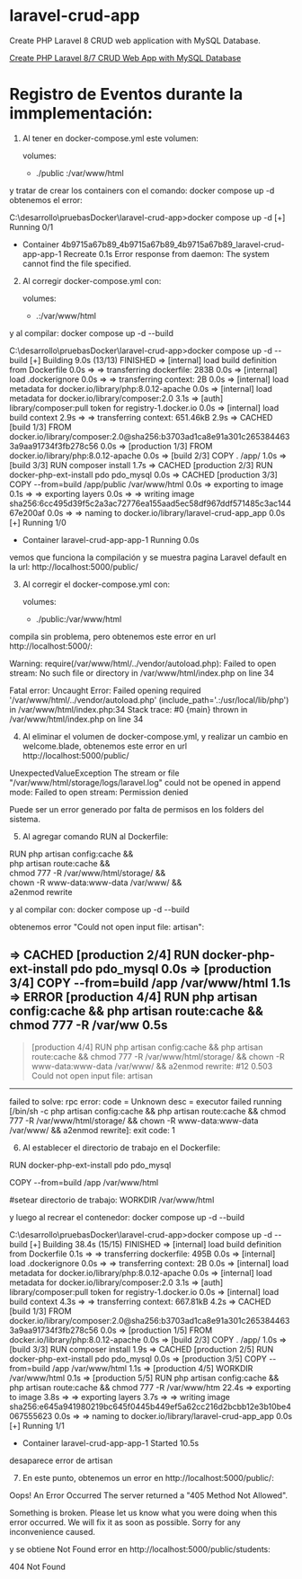 # laravel-crud-app

Create PHP Laravel 8 CRUD web application with MySQL Database.

[Create PHP Laravel 8/7 CRUD Web App with MySQL Database](https://www.positronx.io/php-laravel-crud-operations-mysql-tutorial/)


# Registro de Eventos durante la immplementación:

1. Al tener en docker-compose.yml este volumen:

    volumes:
      - ./public :/var/www/html

y tratar de crear los containers con el comando:
docker compose up -d
obtenemos el error:

C:\desarrollo\pruebasDocker\laravel-crud-app>docker compose up -d
[+] Running 0/1
 - Container 4b9715a67b89_4b9715a67b89_4b9715a67b89_laravel-crud-app-app-1  Recreate                                0.1s
Error response from daemon: The system cannot find the file specified.


2. Al corregir docker-compose.yml con:

    volumes:
      - .:/var/www/html

y al compilar:
docker compose up -d --build

C:\desarrollo\pruebasDocker\laravel-crud-app>docker compose up -d --build
[+] Building 9.0s (13/13) FINISHED
 => [internal] load build definition from Dockerfile                                                                0.0s
 => => transferring dockerfile: 283B                                                                                0.0s
 => [internal] load .dockerignore                                                                                   0.0s
 => => transferring context: 2B                                                                                     0.0s
 => [internal] load metadata for docker.io/library/php:8.0.12-apache                                                0.0s
 => [internal] load metadata for docker.io/library/composer:2.0                                                     3.1s
 => [auth] library/composer:pull token for registry-1.docker.io                                                     0.0s
 => [internal] load build context                                                                                   2.9s
 => => transferring context: 651.46kB                                                                               2.9s
 => CACHED [build 1/3] FROM docker.io/library/composer:2.0@sha256:b3703ad1ca8e91a301c2653844633a9aa91734f3fb278c56  0.0s
 => [production 1/3] FROM docker.io/library/php:8.0.12-apache                                                       0.0s
 => [build 2/3] COPY . /app/                                                                                        1.0s
 => [build 3/3] RUN composer install                                                                                1.7s
 => CACHED [production 2/3] RUN docker-php-ext-install pdo pdo_mysql                                                0.0s
 => CACHED [production 3/3] COPY --from=build /app/public /var/www/html                                             0.0s
 => exporting to image                                                                                              0.1s
 => => exporting layers                                                                                             0.0s
 => => writing image sha256:6cc495d39f5c2a3ac72776ea155aad5ec58df967ddf571485c3ac14467e200af                        0.0s
 => => naming to docker.io/library/laravel-crud-app_app                                                             0.0s
[+] Running 1/0
 - Container laravel-crud-app-app-1  Running                                                                        0.0s

vemos que funciona la compilación
y se muestra pagina Laravel default en la url:
http://localhost:5000/public/

3. Al corregir el docker-compose.yml con:

    volumes:
      - ./public:/var/www/html

compila sin problema, pero obtenemos este error en url http://localhost:5000/:

Warning: require(/var/www/html/../vendor/autoload.php): Failed to open stream: No such file or directory in /var/www/html/index.php on line 34

Fatal error: Uncaught Error: Failed opening required '/var/www/html/../vendor/autoload.php' (include_path='.:/usr/local/lib/php') in /var/www/html/index.php:34 Stack trace: #0 {main} thrown in /var/www/html/index.php on line 34


4. Al eliminar el volumen de docker-compose.yml, y realizar un cambio en welcome.blade, obtenemos este error en url http://localhost:5000/public/

UnexpectedValueException
The stream or file "/var/www/html/storage/logs/laravel.log" could not be opened in append mode: Failed to open stream: Permission denied 

Puede ser un error generado por falta de permisos en los folders del sistema.


5. Al agregar comando RUN al Dockerfile:

RUN php artisan config:cache && \
    php artisan route:cache && \
    chmod 777 -R /var/www/html/storage/ && \
    chown -R www-data:www-data /var/www/ && \
    a2enmod rewrite

y al compilar con:
docker compose up -d --build

obtenemos error "Could not open input file: artisan":

=> CACHED [production 2/4] RUN docker-php-ext-install pdo pdo_mysql                                                0.0s
 => [production 3/4] COPY --from=build /app /var/www/html                                                           1.1s
 => ERROR [production 4/4] RUN php artisan config:cache &&     php artisan route:cache &&     chmod 777 -R /var/ww  0.5s
------
 > [production 4/4] RUN php artisan config:cache &&     php artisan route:cache &&     chmod 777 -R /var/www/html/storage/ &&     chown -R www-data:www-data /var/www/ &&     a2enmod rewrite:
#12 0.503 Could not open input file: artisan
------
failed to solve: rpc error: code = Unknown desc = executor failed running [/bin/sh -c php artisan config:cache &&     php artisan route:cache &&     chmod 777 -R /var/www/html/storage/ &&     chown -R www-data:www-data /var/www/ &&     a2enmod rewrite]: exit code: 1


6. Al establecer el directorio de trabajo en el Dockerfile:


RUN docker-php-ext-install pdo pdo_mysql

COPY --from=build /app /var/www/html

#setear directorio de trabajo:
WORKDIR /var/www/html


y luego al recrear el contenedor:
docker compose up -d --build

C:\desarrollo\pruebasDocker\laravel-crud-app>docker compose up -d --build
[+] Building 38.4s (15/15) FINISHED
 => [internal] load build definition from Dockerfile                                                                0.1s
 => => transferring dockerfile: 495B                                                                                0.0s
 => [internal] load .dockerignore                                                                                   0.0s
 => => transferring context: 2B                                                                                     0.0s
 => [internal] load metadata for docker.io/library/php:8.0.12-apache                                                0.0s
 => [internal] load metadata for docker.io/library/composer:2.0                                                     3.1s
 => [auth] library/composer:pull token for registry-1.docker.io                                                     0.0s
 => [internal] load build context                                                                                   4.3s
 => => transferring context: 667.81kB                                                                               4.2s
 => CACHED [build 1/3] FROM docker.io/library/composer:2.0@sha256:b3703ad1ca8e91a301c2653844633a9aa91734f3fb278c56  0.0s
 => [production 1/5] FROM docker.io/library/php:8.0.12-apache                                                       0.0s
 => [build 2/3] COPY . /app/                                                                                        1.0s
 => [build 3/3] RUN composer install                                                                                1.9s
 => CACHED [production 2/5] RUN docker-php-ext-install pdo pdo_mysql                                                0.0s
 => [production 3/5] COPY --from=build /app /var/www/html                                                           1.1s
 => [production 4/5] WORKDIR /var/www/html                                                                          0.1s
 => [production 5/5] RUN php artisan config:cache &&     php artisan route:cache &&     chmod 777 -R /var/www/htm  22.4s
 => exporting to image                                                                                              3.8s
 => => exporting layers                                                                                             3.7s
 => => writing image sha256:e645a941980219bc645f0445b449ef5a62cc216d2bcbb12e3b10be4067555623                        0.0s
 => => naming to docker.io/library/laravel-crud-app_app                                                             0.0s
[+] Running 1/1
 - Container laravel-crud-app-app-1  Started                                                                       10.5s

desaparece error de artisan


7. En este punto, obtenemos un error en http://localhost:5000/public/:

Oops! An Error Occurred
The server returned a "405 Method Not Allowed".

Something is broken. Please let us know what you were doing when this error occurred. We will fix it as soon as possible. Sorry for any inconvenience caused.


y se obtiene Not Found error en http://localhost:5000/public/students:

404
Not Found



